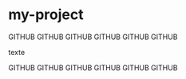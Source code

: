 # my-project

GITHUB GITHUB GITHUB
GITHUB GITHUB GITHUB

texte


GITHUB GITHUB GITHUB
GITHUB GITHUB GITHUB
